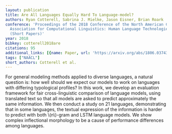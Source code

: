 ```yaml
---
layout: publication
title: Are All Languages Equally Hard To Language-model?
authors: Ryan Cotterell, Sabrina J. Mielke, Jason Eisner, Brian Roark
conference: 'Proceedings of the 2018 Conference of the North American Chapter of the
  Association for Computational Linguistics: Human Language Technologies, Volume 2
  (Short Papers)'
year: 2018
bibkey: cotterell2018are
citations: 95
additional_links: [{name: Paper, url: 'https://arxiv.org/abs/1806.03743'}]
tags: ["NAACL"]
short_authors: Cotterell et al.
---
```

For general modeling methods applied to diverse languages, a natural question
is: how well should we expect our models to work on languages with differing
typological profiles? In this work, we develop an evaluation framework for fair
cross-linguistic comparison of language models, using translated text so that
all models are asked to predict approximately the same information. We then
conduct a study on 21 languages, demonstrating that in some languages, the
textual expression of the information is harder to predict with both \\(n\\)-gram
and LSTM language models. We show complex inflectional morphology to be a cause
of performance differences among languages.